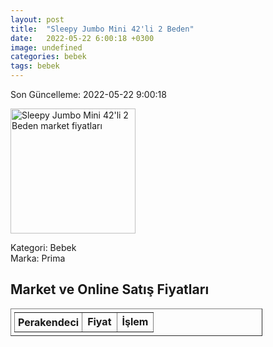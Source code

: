 ```yaml
---
layout: post
title:  "Sleepy Jumbo Mini 42'li 2 Beden"
date:   2022-05-22 6:00:18 +0300
image: undefined
categories: bebek
tags: bebek
---
```


Son Güncelleme: 2022-05-22 9:00:18

<img src="undefined" width="200" alt="Sleepy Jumbo Mini 42'li 2 Beden market fiyatları" />

Kategori: Bebek
<br />
Marka: Prima

<h2>Market ve Online Satış Fiyatları</h2>

<table border="1" style="padding: 5px;width:80%;">
  <tr>
    <td style="padding: 5px;"><strong>Perakendeci</strong></td>
    <td><strong>Fiyat</strong></td>
    <td><strong>İşlem</strong></td>
  </tr>
  
</table>
